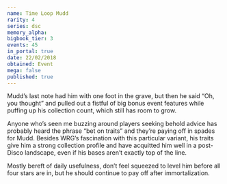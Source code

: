 ```yaml
---
name: Time Loop Mudd
rarity: 4
series: dsc
memory_alpha:
bigbook_tier: 3
events: 45
in_portal: true
date: 22/02/2018
obtained: Event
mega: false
published: true
---
```


Mudd’s last note had him with one foot in the grave, but then he said “Oh, you thought” and pulled out a fistful of big bonus event features while puffing up his collection count, which still has room to grow.

Anyone who’s seen me buzzing around players seeking behold advice has probably heard the phrase “bet on traits” and they’re paying off in spades for Mudd. Besides WRG’s fascination with this particular variant, his traits give him a strong collection profile and have acquitted him well in a post-Disco landscape, even if his bases aren’t exactly top of the line.

Mostly bereft of daily usefulness, don’t feel squeezed to level him before all four stars are in, but he should continue to pay off after immortalization.
